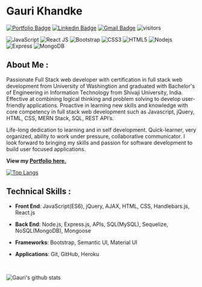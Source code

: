 # Gauri Khandke 

[![Portfolio Badge](https://img.shields.io/badge/-Click_to_View_Portfolio-orange?style=plastic&logoColor=white&link=https://gaurikhandke.github.io/react-portfolio/)](https://gaurikhandke.github.io/react-portfolio/) 
[![Linkedin Badge](https://img.shields.io/badge/-Gauri_Khandke-blue?style=plastic&logo=Linkedin&logoColor=white&link=https://www.linkedin.com/in/gaurikhandke/)](https://www.linkedin.com/in/gaurikhandke/) 
[![Gmail Badge](https://img.shields.io/badge/-khandkegauri@gmail.com-c14438?style=plastic&logo=Gmail&logoColor=white&link=mailto:khandkegauri@gmail.com)](mailto:khandkegauri@gmail.com)
![visitors](https://komarev.com/ghpvc/?username=GauriKhandke&color=brightgreen)
<!-- ![Hits](https://hitcounter.pythonanywhere.com/count/tag.svg?url=https%3A%2F%2Fgithub.com%GauriKhandke%2Fhit-counter) -->

![JavaScript](https://img.shields.io/badge/-JavaScript-black?style=plastic&logo=javascript)
![React JS](https://img.shields.io/badge/-ReactJS-black?style=plastic&logo=react)
![Bootstrap](https://img.shields.io/badge/-Bootstrap-563D7C?style=plastic&logo=bootstrap)
![CSS3](https://img.shields.io/badge/-CSS3-1572B6?style=plastic&logo=css3)
![HTML5](https://img.shields.io/badge/-HTML5-E34F26?style=plastic&logo=html5&logoColor=white)
![Nodejs](https://img.shields.io/badge/-NodeJS-black?style=plastic&logo=Node.js)
![Express](https://img.shields.io/badge/-Express-black?style=plastic&logo=express)
![MongoDB](https://img.shields.io/badge/-MongoDB-black?style=plastic&logo=mongodb)

## About Me :

Passionate Full Stack web developer with certification in full stack web development from University of Washingtion and graduated with Bachelor's of Engineering in Information Technology from Shivaji University, India. Effective at combining logical thinking and problem solving to develop user-friendly applications. Proactive in learning new skills and knowledge with core competency in full stack web development such as Javascript, jQuery, HTML, CSS, MERN Stack, SQL, REST API’s.
  
Life-long dedication to learning and in self development. Quick-learner, very organized, ability to work under pressure, collaborative communicator.
I look forward to bringing my skills and passion for software development to build user focused applications.

**View my [Portfolio here.](https://gaurikhandke.github.io/react-portfolio/)**

[![Top Langs](https://github-readme-stats.vercel.app/api/top-langs/?username=GauriKhandke&layout=compact)](https://github.com/GauriKhandke/github-readme-stats)

## Technical Skills :

* **Front End**: JavaScript(ES6), jQuery, AJAX, HTML, CSS, Handlebars.js, React.js

* **Back End**: Node.js, Express.js, APIs, SQL(MySQL), Sequelize, NoSQL(MongoDB), Mongoose

* **Frameworks**: Bootstrap, Semantic UI, Material UI

* **Applications**: Git, GitHub, Heroku

<br/>

![Gauri's github stats](https://github-readme-stats.vercel.app/api?username=GauriKhandke&show_icons=true&theme=gruvbox)
